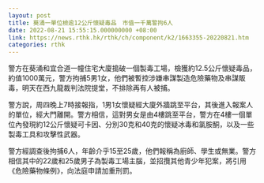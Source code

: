 ```yaml
---
layout: post
title: 葵涌一單位檢逾12公斤懷疑毒品　市值一千萬警拘6人
date: 2022-08-21 15:55:15.000000000 +08:00
link: https://news.rthk.hk/rthk/ch/component/k2/1663355-20220821.htm
categories: rthk
---
```


警方在葵涌和宜合道一幢住宅大廈搗破一個製毒工場，檢獲約12.5公斤懷疑毒品，約值1000萬元，警方拘捕5男1女，他們被暫控涉嫌串謀製造危險藥物及串謀販毒，明天在西九龍裁判法院提堂，不排除再有人被捕。

警方說，周四晚上7時接報指，1男1女懷疑經大廈外牆跳至平台，其後進入報案人的單位，經大門離開。警方相信，這對男女是由4樓跳至平台，警方在4樓一個單位內發現約12公斤懷疑可卡因、分別30克和40克的懷疑冰毒和氯胺酮，以及一些製毒工具和攻擊性武器。

警方經調查後拘捕6人，年齡介乎15至25歲，他們報稱為廚師、學生或無業。警方相信其中的22歲和25歲男子為製毒工場主腦，並招攬其他青少年犯案，將引用《危險藥物條例》，向法庭申請加重刑罰。
